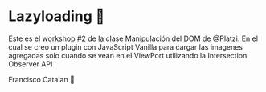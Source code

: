 # Lazyloading 🦊
Este es el workshop #2 de la clase Manipulación del DOM de @Platzi. 
En el cual se creo un plugin con JavaScript Vanilla para cargar las imagenes agregadas solo cuando se vean en el ViewPort utilizando la Intersection Observer API

Francisco Catalan 💙

